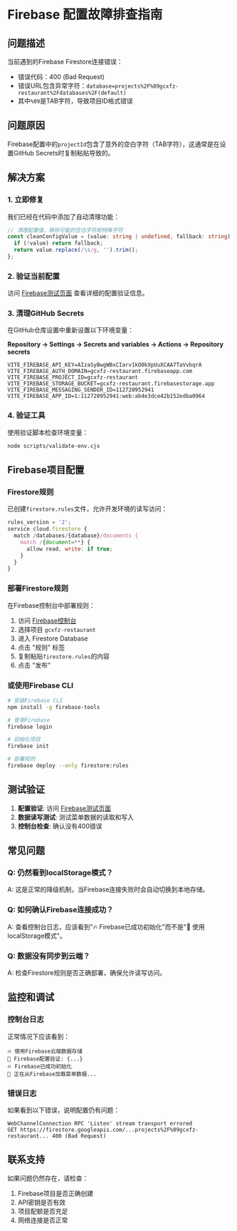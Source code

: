 # Firebase 配置故障排查指南

## 问题描述

当前遇到的Firebase Firestore连接错误：
- 错误代码：400 (Bad Request)
- 错误URL包含异常字符：`database=projects%2F%09gcxfz-restaurant%2Fdatabases%2F(default)`
- 其中`%09`是TAB字符，导致项目ID格式错误

## 问题原因

Firebase配置中的`projectId`包含了意外的空白字符（TAB字符），这通常是在设置GitHub Secrets时复制粘贴导致的。

## 解决方案

### 1. 立即修复

我们已经在代码中添加了自动清理功能：

```typescript
// 清理配置值，移除可能的空白字符和特殊字符
const cleanConfigValue = (value: string | undefined, fallback: string): string => {
  if (!value) return fallback;
  return value.replace(/\s/g, '').trim();
};
```

### 2. 验证当前配置

访问 [Firebase测试页面](https://sssjjw.github.io/gcxfz/firebase-test.html) 查看详细的配置验证信息。

### 3. 清理GitHub Secrets

在GitHub仓库设置中重新设置以下环境变量：

**Repository → Settings → Secrets and variables → Actions → Repository secrets**

```
VITE_FIREBASE_API_KEY=AIzaSyBwgWBxCIarv1kO0kXpUuXCAA7TaVvbqrA
VITE_FIREBASE_AUTH_DOMAIN=gcxfz-restaurant.firebaseapp.com
VITE_FIREBASE_PROJECT_ID=gcxfz-restaurant
VITE_FIREBASE_STORAGE_BUCKET=gcxfz-restaurant.firebasestorage.app
VITE_FIREBASE_MESSAGING_SENDER_ID=112720952941
VITE_FIREBASE_APP_ID=1:112720952941:web:ab4e3dce42b152edba0964
```

### 4. 验证工具

使用验证脚本检查环境变量：

```bash
node scripts/validate-env.cjs
```

## Firebase项目配置

### Firestore规则

已创建`firestore.rules`文件，允许开发环境的读写访问：

```javascript
rules_version = '2';
service cloud.firestore {
  match /databases/{database}/documents {
    match /{document=**} {
      allow read, write: if true;
    }
  }
}
```

### 部署Firestore规则

在Firebase控制台中部署规则：

1. 访问 [Firebase控制台](https://console.firebase.google.com/)
2. 选择项目 `gcxfz-restaurant`
3. 进入 Firestore Database
4. 点击 "规则" 标签
5. 复制粘贴`firestore.rules`的内容
6. 点击 "发布"

### 或使用Firebase CLI

```bash
# 安装Firebase CLI
npm install -g firebase-tools

# 登录Firebase
firebase login

# 初始化项目
firebase init

# 部署规则
firebase deploy --only firestore:rules
```

## 测试验证

1. **配置验证**: 访问 [Firebase测试页面](https://sssjjw.github.io/gcxfz/firebase-test.html)
2. **数据读写测试**: 测试菜单数据的读取和写入
3. **控制台检查**: 确认没有400错误

## 常见问题

### Q: 仍然看到localStorage模式？
A: 这是正常的降级机制，当Firebase连接失败时会自动切换到本地存储。

### Q: 如何确认Firebase连接成功？
A: 查看控制台日志，应该看到"🔥 Firebase已成功初始化"而不是"💾 使用localStorage模式"。

### Q: 数据没有同步到云端？
A: 检查Firestore规则是否正确部署，确保允许读写访问。

## 监控和调试

### 控制台日志

正常情况下应该看到：
```
🔥 使用Firebase云端数据存储
🔧 Firebase配置验证: {...}
🔥 Firebase已成功初始化
🔄 正在从Firebase加载菜单数据...
```

### 错误日志

如果看到以下错误，说明配置仍有问题：
```
WebChannelConnection RPC 'Listen' stream transport errored
GET https://firestore.googleapis.com/...projects%2F%09gcxfz-restaurant... 400 (Bad Request)
```

## 联系支持

如果问题仍然存在，请检查：
1. Firebase项目是否正确创建
2. API密钥是否有效
3. 项目配额是否充足
4. 网络连接是否正常 